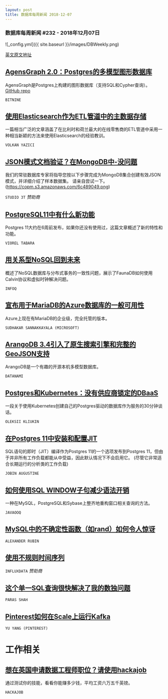 ```yaml
---
layout: post
title: 数据库每周新闻 2018-12-07
---
```

### 数据库每周新闻 #232 - 2018年12月07日
![_config.yml]({{ site.baseurl }}/images/DBWeekly.png)


[英文原文地址](https://dbweekly.com/issues/232)

## [AgensGraph 2.0：Postgres的多模型图形数据库](https://www.postgresql.org/about/news/1909/)
AgensGraph是Postgres上构建的图形数据库（支持SQL和Cypher查询）。[GitHub repo](https://github.com/bitnine-oss/agensgraph)

`BITNINE`

## [使用Elasticsearch作为ETL管道中的主数据存储](https://vlkan.com/blog/post/2018/11/14/elasticsearch-primary-data-store/)
一篇相当广泛的文章涵盖了在比利时和荷兰最大的在线零售商的ETL管道中采用一种相当新颖的方法来使用Elasticsearch的经验教训。

`VOLKAN YAZICI`

## [JSON模式文档验证？在MongoDB中-没问题](https://studio3t.com/knowledge-base/articles/json-schema-mongodb/?utm_source=newsletter&utm_medium=cooper&utm_campaign=Nov18)
我们的常驻数据库专家将指导您按以下步骤完成为MongoDB集合创建有效JSON模式，并详细介绍了样本数据集。 请亲自尝试一下。
(https://copm.s3.amazonaws.com/6c489049.png)

`STUDIO 3T` *赞助商*

## [PostgreSQL11中有什么新功能](https://severalnines.com/blog/whats-new-postgresql-11)
Postgres 11大约在6周前发布，如果你还没有使用过，这篇文章概述了新的特性和功能。

`VIOREL TABARA`

## [用关系型NoSQL回到未来](https://www.infoq.com/articles/relational-nosql-fauna)
概述了NoSQL数据库与分布式事务的一致性问题，展示了FaunaDB如何使用Calvin协议和虚拟时钟解决问题。

`INFOQ`

## [宣布用于MariaDB的Azure数据库的一般可用性](https://azure.microsoft.com/en-us/blog/announcing-the-general-availability-of-azure-database-for-mariadb/)
Azure上现在有MariaDB的企业级，完全托管的版本。

`SUDHAKAR SANNAKKAYALA (MICROSOFT)`

## [ArangoDB 3.4引入了原生搜索引擎和完整的GeoJSON支持](https://www.datanami.com/this-just-in/arangodb-3-4-introduces-native-search-engine-and-full-geojson-support/)
ArangoDB是一个有趣的开源本机多模型数据库。

`DATANAMI`

## [Postgres和Kubernetes：没有供应商锁定的DBaaS](https://www.youtube.com/watch?v=q26U2rQcqMw&feature=share)
一段关于使用Kubernetes创建自己的Postgres驱动的数据库作为服务的30分钟谈话。

`OLEKSII KLIUKIN`

## [在Postgres 11中安装和配置JIT](https://www.percona.com/blog/2018/11/19/installing-and-configuring-jit-in-postgresql-11/)
SQL语句的即时（JIT）编译作为Postgres 11的一个选项发布到Postgres 11，但由于并非所有工作负载都能从中受益，因此默认情况下不会启用它。
(尽管它非常适合长期运行的分析类的工作负载)

`JOBIN AUGUSTINE`

## [如何使用SQL WINDOW子句减少语法开销](https://blog.jooq.org/2018/09/20/how-to-reduce-syntactic-overhead-using-the-sql-window-clause/)
一种在MySQL，PostgreSQL和Sybase上整齐地重构窗口相关查询的方法。

`JAVAOOQ`

## [MySQL中的不确定性函数（如rand）如何令人惊讶](https://www.percona.com/blog/2018/12/05/nondeterministic-functions-in-mysql-i-e-rand-can-surprise-you/)

`ALEXANDER RUBIN`

## [使用不规则时间序列](https://www.influxdata.com/blog/working-with-irregular-time-series/)

`INFLUXDATA` *赞助商*

## [这个单一SQL查询很快解决了我的数独问题](http://oraclemine.com/sql-query-solved-sudoku-seconds/)

`PARAS SHAH`

## [Pinterest如何在Scale上运行Kafka](https://medium.com/pinterest-engineering/how-pinterest-runs-kafka-at-scale-ff9c6f735be)

`YU YANG (PINTEREST)`

# 工作相关

## [想在英国申请数据工程师职位？请使用hackajob](https://hackajob.co/p/discover?utm_source=cooperpress&utm_medium=paid&utm_campaign=db_nov_w4&utm_term=data)
通过测试你的技能，看看你能赚多少钱，平均工资六万五千英镑。

`HACKAJOB`

